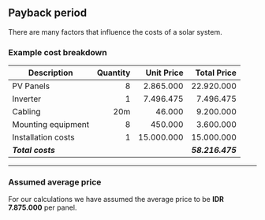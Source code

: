 ## Payback period

There are many factors that influence the costs of a solar system.

### Example cost breakdown

| Description        | Quantity | Unit Price |      Total Price |
|--------------------|---------:|-----------:|-----------------:|
| PV Panels          |        8 |  2.865.000 |       22.920.000 |
| Inverter           |        1 |  7.496.475 |        7.496.475 |
| Cabling            |      20m |     46.000 |        9.200.000 |
| Mounting equipment |        8 |    450.000 |        3.600.000 |
| Installation costs |        1 | 15.000.000 |       15.000.000 |
| _**Total costs**_  |          |            | _**58.216.475**_ |

---

### Assumed average price

For our calculations we have assumed the average price to be **IDR 7.875.000**
per panel.

<style>
.documentation .RoiExplanation table {
    border-collapse: collapse;
    border-spacing: 0;
}

.documentation .RoiExplanation th {
    border:2px solid #000000;
    background: #d9d9d9;
}

.documentation .RoiExplanation td {
    border:1px solid #000000;
}
</style>